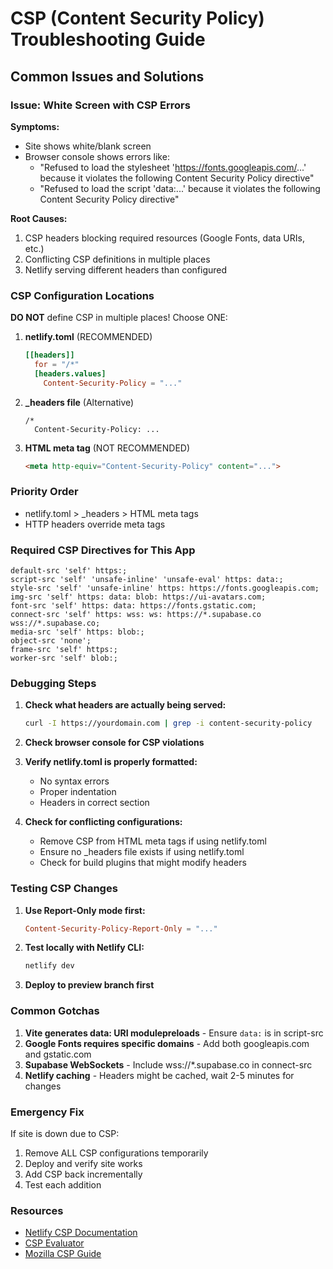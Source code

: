 # CSP (Content Security Policy) Troubleshooting Guide

## Common Issues and Solutions

### Issue: White Screen with CSP Errors

**Symptoms:**
- Site shows white/blank screen
- Browser console shows errors like:
  - "Refused to load the stylesheet 'https://fonts.googleapis.com/...' because it violates the following Content Security Policy directive"
  - "Refused to load the script 'data:...' because it violates the following Content Security Policy directive"

**Root Causes:**
1. CSP headers blocking required resources (Google Fonts, data URIs, etc.)
2. Conflicting CSP definitions in multiple places
3. Netlify serving different headers than configured

### CSP Configuration Locations

**DO NOT** define CSP in multiple places! Choose ONE:

1. **netlify.toml** (RECOMMENDED)
   ```toml
   [[headers]]
     for = "/*"
     [headers.values]
       Content-Security-Policy = "..."
   ```

2. **_headers file** (Alternative)
   ```
   /*
     Content-Security-Policy: ...
   ```

3. **HTML meta tag** (NOT RECOMMENDED)
   ```html
   <meta http-equiv="Content-Security-Policy" content="...">
   ```

### Priority Order
- netlify.toml > _headers > HTML meta tags
- HTTP headers override meta tags

### Required CSP Directives for This App

```
default-src 'self' https:;
script-src 'self' 'unsafe-inline' 'unsafe-eval' https: data:;
style-src 'self' 'unsafe-inline' https: https://fonts.googleapis.com;
img-src 'self' https: data: blob: https://ui-avatars.com;
font-src 'self' https: data: https://fonts.gstatic.com;
connect-src 'self' https: wss: ws: https://*.supabase.co wss://*.supabase.co;
media-src 'self' https: blob:;
object-src 'none';
frame-src 'self' https:;
worker-src 'self' blob:;
```

### Debugging Steps

1. **Check what headers are actually being served:**
   ```bash
   curl -I https://yourdomain.com | grep -i content-security-policy
   ```

2. **Check browser console for CSP violations**

3. **Verify netlify.toml is properly formatted:**
   - No syntax errors
   - Proper indentation
   - Headers in correct section

4. **Check for conflicting configurations:**
   - Remove CSP from HTML meta tags if using netlify.toml
   - Ensure no _headers file exists if using netlify.toml
   - Check for build plugins that might modify headers

### Testing CSP Changes

1. **Use Report-Only mode first:**
   ```toml
   Content-Security-Policy-Report-Only = "..."
   ```

2. **Test locally with Netlify CLI:**
   ```bash
   netlify dev
   ```

3. **Deploy to preview branch first**

### Common Gotchas

1. **Vite generates data: URI modulepreloads** - Ensure `data:` is in script-src
2. **Google Fonts requires specific domains** - Add both googleapis.com and gstatic.com
3. **Supabase WebSockets** - Include wss://*.supabase.co in connect-src
4. **Netlify caching** - Headers might be cached, wait 2-5 minutes for changes

### Emergency Fix

If site is down due to CSP:
1. Remove ALL CSP configurations temporarily
2. Deploy and verify site works
3. Add CSP back incrementally
4. Test each addition

### Resources

- [Netlify CSP Documentation](https://docs.netlify.com/security/content-security-policy/)
- [CSP Evaluator](https://csp-evaluator.withgoogle.com/)
- [Mozilla CSP Guide](https://developer.mozilla.org/en-US/docs/Web/HTTP/CSP)